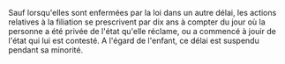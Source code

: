   
 Sauf lorsqu'elles sont enfermées par la loi dans un autre délai, les actions relatives à la filiation se prescrivent par dix ans à compter du jour où la personne a été privée de l'état qu'elle réclame, ou a commencé à jouir de l'état qui lui est contesté. A l'égard de l'enfant, ce délai est suspendu pendant sa minorité.  

  
